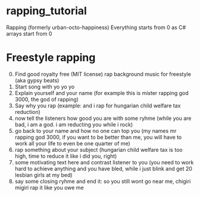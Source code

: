 # rapping_tutorial
Rapping (formerly urban-octo-happiness)
Everything starts from 0 as C# arrays start from 0

# Freestyle rapping

0. Find good royalty free (MIT license) rap background music for freestyle (aka gypsy beats)
1. Start song with yo yo yo
2. Explain yourself and your name (for example this is mister rapping god 3000, the god of rapping)
3. Say why you rap (example: and i rap for hungarian child welfare tax reduction)
4. now tell the listeners how good you are with some ryhme (while you are bad, i am a god. i am reducting you while i rock)
5. go back to your name and how no one can top you (my names mr rapping god 3000, if you want to be better than me, you will have to work all your life to even be one quarter of me)
6. rap something about your subject (hungarian child welfare tax is too high, time to reduce it like i did you, right)
7. some motivating text here and contrast listener to you (you need to work hard to achieve anything and you have bled, while i just blink and get 20 lesbian girls at my bed)
8. say some closing ryhme and end it: so you still wont go near me, chigiri migiri rap it like you owe me

